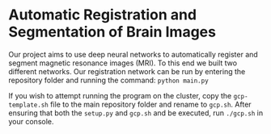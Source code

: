 # Automatic Registration and Segmentation of Brain Images

Our project aims to use deep neural networks to automatically register and segment
magnetic resonance images (MRI). To this end we built two different networks. Our
registration network can be run by entering the repository folder and running the command:
 `python main.py`

 If you wish to attempt running the program on the cluster, copy the `gcp-template.sh` file to the main repository folder and rename to `gcp.sh`. After ensuring that both the `setup.py` and `gcp.sh` and be executed, run `./gcp.sh` in your console.

 
